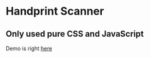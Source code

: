 # Handprint Scanner

## Only used pure CSS and JavaScript

Demo is right [here](https://mrvandaime.github.io/handprint/)